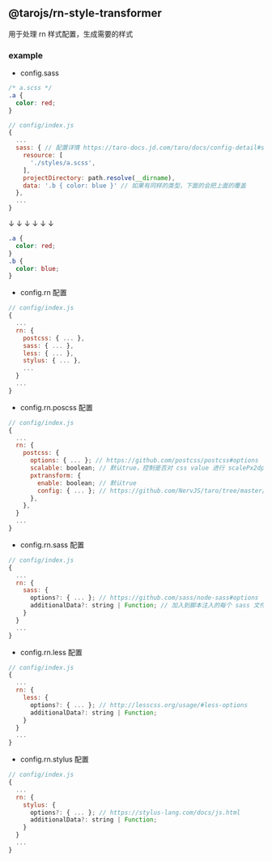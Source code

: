 ## @tarojs/rn-style-transformer

用于处理 rn 样式配置，生成需要的样式

### example
- config.sass
```css
/* a.scss */
.a {
  color: red;
}
```
```js
// config/index.js
{
  ...
  sass: { // 配置详情 https://taro-docs.jd.com/taro/docs/config-detail#sass
    resource: [
      './styles/a.scss',
    ],
    projectDirectory: path.resolve(__dirname),
    data: '.b { color: blue }' // 如果有同样的类型，下面的会把上面的覆盖
  },
  ...
}
```
↓ ↓ ↓ ↓ ↓ ↓
```css
.a {
  color: red;
}
.b {
  color: blue;
}
```

- config.rn 配置
```js
// config/index.js
{
  ...
  rn: {
    postcss: { ... },
    sass: { ... },
    less: { ... },
    stylus: { ... },
    ...
  }
  ...
}
```
- config.rn.poscss 配置
```js
// config/index.js
{
  ...
  rn: {
    postcss: {
      options: { ... }; // https://github.com/postcss/postcss#options
      scalable: boolean; // 默认true，控制是否对 css value 进行 scalePx2dp 转换
      pxtransform: {
        enable: boolean; // 默认true
        config: { ... }; // https://github.com/NervJS/taro/tree/master/packages/postcss-pxtransform
      },
    },
  }
  ...
}
```

- config.rn.sass 配置
```js
// config/index.js
{
  ...
  rn: {
    sass: {
      options?: { ... }; // https://github.com/sass/node-sass#options
      additionalData?: string | Function; // 加入到脚本注入的每个 sass 文件头部，在 config.sass 之前
    }
  }
  ...
}
```

- config.rn.less 配置
```js
// config/index.js
{
  ...
  rn: {
    less: {
      options?: { ... }; // http://lesscss.org/usage/#less-options
      additionalData?: string | Function;
    }
  }
  ...
}
```

- config.rn.stylus 配置
```js
// config/index.js
{
  ...
  rn: {
    stylus: {
      options?: { ... }; // https://stylus-lang.com/docs/js.html
      additionalData?: string | Function;
    }
  }
  ...
}
```
